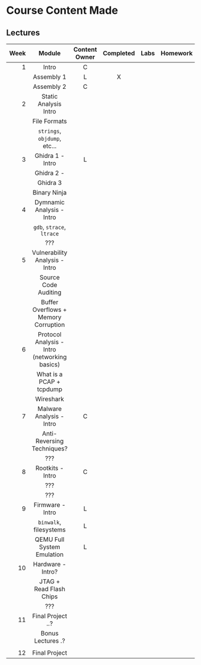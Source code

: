 # Course Content Made

## Lectures

| Week | Module                                        | Content Owner | Completed | Labs | Homework |
|-----:|:---------------------------------------------:|:-------------:|:---------:|:----:|:--------:|
|    1 | Intro                                         | C             |           |      |          |
|      | Assembly 1                                    | L             | X         |      |          |
|      | Assembly 2                                    | C             |           |      |          |
|    2 | Static Analysis Intro                         |               |           |      |          |
|      | File Formats                                  |               |           |      |          |
|      | `strings`, `objdump`, etc...                  |               |           |      |          |
|    3 | Ghidra 1 - Intro                              | L             |           |      |          |
|      | Ghidra 2 -                                    |               |           |      |          |
|      | Ghidra 3                                      |               |           |      |          |
|      | Binary Ninja                                  |               |           |      |          |
|    4 | Dymnamic Analysis - Intro                     |               |           |      |          |
|      | `gdb`, `strace`, `ltrace`                     |               |           |      |          |
|      | ???                                           |               |           |      |          |
|    5 | Vulnerability Analysis - Intro                |               |           |      |          |
|      | Source Code Auditing                          |               |           |      |          |
|      | Buffer Overflows + Memory Corruption          |               |           |      |          |
|    6 | Protocol Analysis - Intro (networking basics) |               |           |      |          |
|      | What is a PCAP + tcpdump                      |               |           |      |          |
|      | Wireshark                                     |               |           |      |          |
|    7 | Malware Analysis - Intro                      | C             |           |      |          |
|      | Anti-Reversing Techniques?                    |               |           |      |          |
|      | ???                                           |               |           |      |          |
|    8 | Rootkits - Intro                              | C             |           |      |          |
|      | ???                                           |               |           |      |          |
|      | ???                                           |               |           |      |          |
|    9 | Firmware - Intro                              | L             |           |      |          |
|      | `binwalk`, filesystems                        | L             |           |      |          |
|      | QEMU Full System Emulation                    | L             |           |      |          |
|   10 | Hardware - Intro?                             |               |           |      |          |
|      | JTAG + Read Flash Chips                       |               |           |      |          |
|      | ???                                           |               |           |      |          |
|   11 | Final Project ..?                             |               |           |      |          |
|      | Bonus Lectures .?                             |               |           |      |          |
|      |                                               |               |           |      |          |
|   12 | Final Project                                 |               |           |      |          |
